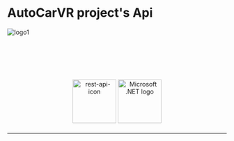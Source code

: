 # AutoCarVR project's Api

 ![logo1](https://github.com/AbdennourHsn/AutoCarApi/assets/119530347/3e631f9f-8593-4583-b3e5-e268fb68135c)<svg xmlns="http://www.w3.org/2000/svg" viewBox="0 0 159 25.2"><defs>

</defs><g id="Layer_2" data-name="Layer 2"><g id="Layer_1-2" data-name="Layer 1"><path class="cls-1" d="M46.7,17.1l-2.5,7.7H41L49.2.5H53l8.3,24.3H57.9l-2.6-7.7Zm8-2.4-2.4-7L51,3.3h0L49.7,7.7l-2.3,7Z"/><path class="cls-1" d="M78.9,20v4.8H76.2L76,21.9h0l-5.8,3.3-6-7.7V7.3h3.2V17l3.8,5.5,4.2-2.8.3-1.7V7.3h3.2Z"/><path class="cls-1" d="M87.9,2.3v5h4.6V9.8H87.9v9.4l2.4,3.3,1.9-.2v2.4l-2.8.4-3.4-1.3-1.3-4.5V9.8H82.1V7.3h2.7V3.2Z"/><path class="cls-1" d="M111.6,15.9l-8.7,9.3-8.3-9,8.6-9.3Zm-13.8.2,5.3,6.7,5.3-6.8-5.3-6.7Z"/><path class="cls-2" d="M124.5,24.8h-2.7l-.6-.5-4-8L114,9.1V.8l.4-.7H121l.4.4-.2,4.2L121,9.2l3.6,7.8,2.2-4.3,1.7-4.2V.3H135l.5.4V8.7l-3.5,8L128,24.3l-.3.4h-3.2Z"/><path class="cls-2" d="M159,24.6l-.3.2h-6.9l-.3-.4-.8-2-2.1-5.2-1.5-.8h-1.8l-.2.9.2,3.5.2,3.6-.2.4h-6.7l-.5-.6.2-5.8.2-5.9L138.1.9V.7l.6-.4L144,.1h5.2l6.5,1.8,2.9,5.9-.7,4.1-2.7,3-.5.5,2.2,4.4ZM151.7,8.8l-1.5-2.9-3.4-.7-1.7.5v5.8l.6.2,2.2.2Z"/><path class="cls-3" d="M4.4,18.1H1.7A1.2,1.2,0,0,1,.5,16.9V12a1.2,1.2,0,0,1,1.2-1.2H4.4Z"/><path class="cls-3" d="M4.9,18.6H1.7A1.8,1.8,0,0,1,0,16.9V12a1.7,1.7,0,0,1,1.7-1.7H4.9ZM1.7,11.2a.9.9,0,0,0-.8.8v4.9a.9.9,0,0,0,.8.8H3.9V11.2Z"/><path class="cls-3" d="M40.2,18.1H37.5V10.8h2.7A1.2,1.2,0,0,1,41.5,12v4.9A1.2,1.2,0,0,1,40.2,18.1Z"/><path class="cls-3" d="M40.2,18.6H37.1V10.3h3.1A1.6,1.6,0,0,1,41.9,12v4.9A1.7,1.7,0,0,1,40.2,18.6ZM38,17.7h2.2a.8.8,0,0,0,.8-.8V12a.8.8,0,0,0-.8-.8H38Z"/><path class="cls-3" d="M23.7,5.5H18.2V2.4a1.2,1.2,0,0,1,1.3-1.2h2.9a1.2,1.2,0,0,1,1.3,1.2V5.5Z"/><path class="cls-3" d="M24.2,5.9H17.7V2.4A1.8,1.8,0,0,1,19.5.7h2.9a1.8,1.8,0,0,1,1.8,1.7ZM18.7,5h4.6V2.4a.9.9,0,0,0-.9-.8H19.5a.8.8,0,0,0-.8.8Z"/><path class="cls-2" d="M33.8,5.5H8.1A3.6,3.6,0,0,0,4.4,9.2V19.7a3.7,3.7,0,0,0,3.7,3.7h6.7a4.8,4.8,0,0,0,3.5-1.6A3.6,3.6,0,0,1,21,20.6a4,4,0,0,1,2.7,1.2,4.4,4.4,0,0,0,3.4,1.6h6.7a3.7,3.7,0,0,0,3.7-3.7V9.2A3.6,3.6,0,0,0,33.8,5.5Z"/><path class="cls-1" d="M33.8,23.9H27.1a5.3,5.3,0,0,1-3.8-1.8A3,3,0,0,0,21,21a3.2,3.2,0,0,0-2.4,1.1,5.3,5.3,0,0,1-3.8,1.8H8.1a4.2,4.2,0,0,1-4.2-4.2V9.2A4.2,4.2,0,0,1,8.1,5H33.8A4.2,4.2,0,0,1,38,9.2V19.7A4.2,4.2,0,0,1,33.8,23.9ZM21,20.1a4.1,4.1,0,0,1,3,1.4,4.1,4.1,0,0,0,3.1,1.4h6.7a3.2,3.2,0,0,0,3.3-3.2V9.2a3.3,3.3,0,0,0-3.3-3.3H8.1A3.2,3.2,0,0,0,4.9,9.2V19.7a3.2,3.2,0,0,0,3.2,3.2h6.7a4.1,4.1,0,0,0,3.1-1.4A4.1,4.1,0,0,1,21,20.1Z"/><path class="cls-4" d="M7.8,12.4H7.5a.5.5,0,0,1,0-.7L11.1,8h.7a.9.9,0,0,1,0,.7L8.2,12.3Z"/><path class="cls-4" d="M13.6,10.6h-.3a.5.5,0,0,1,0-.7L15,8.1h.7a.9.9,0,0,1,0,.7L14,10.5Z"/><path class="cls-4" d="M7.9,16.3H7.6a.5.5,0,0,1,0-.7l4.1-4.1a.5.5,0,1,1,.7.7L8.3,16.2Z"/></g></g></svg>

<div align="center" style="margin:20px;">
  <img src="https://github.com/AbdennourHsn/AutoCarApi/assets/119530347/58f5ae3d-e93e-4017-a5bf-973c3f49f52e" alt="rest-api-icon" width="100">
  <img src="https://github.com/AbdennourHsn/AutoCarApi/assets/119530347/c9e65971-5547-49d4-90a2-107169098b11" alt="Microsoft .NET logo" width="100">
</div>

<hr>

